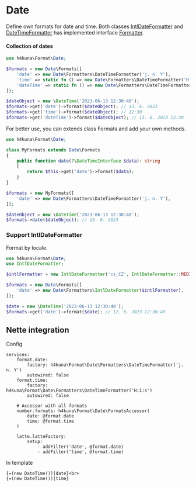 # Date

Define own formats for date and time. Both classes [IntlDateFormatter](../src/Date/Formatters/IntlDateFormatter.php) and [DateTimeFormatter](../src/Date/Formatters/DateTimeFormatter.php) has implemented interface [Formatter](../src/Date/Formatter.php).

#### Collection of dates

```php
use h4kuna\Format\Date;

$formats = new Date\Formats([
	'date' => new Date\Formatters\DateTimeFormatter('j. n. Y'),
	'time' => static fn () => new Date\Formatters\DateTimeFormatter('H:i'), // callback like factory if is needed
	'dateTime' => static fn () => new Date\Formatters\DateTimeFormatter('j. n. Y H:i'),
]);

$dateObject = new \DateTime('2023-06-13 12:30:40');
$formats->get('date')->format($dateObject); // 13. 6. 2023 
$formats->get('time')->format($dateObject); // 12:30 
$formats->get('dateTime')->format($dateObject); // 13. 6. 2023 12:30 
```

For better use, you can extends class Formats and add your own methods.

```php
use h4kuna\Format\Date;

class MyFormats extends Date\Formats 
{
	public function date(?\DateTimeInterface $data): string 
	{
		return $this->get('date')->format($data);
	}
}

$formats = new MyFormats([
	'date' => new Date\Formatters\DateTimeFormatter('j. n. Y'),
]);

$dateObject = new \DateTime('2023-06-13 12:30:40');
$formats->date($dateObject); // 13. 6. 2023 
```

### Support IntlDateFormatter

Format by locale.

```php
use h4kuna\Format\Date;
use IntlDateFormatter;

$intlFormatter = new IntlDateFormatter('cs_CZ', IntlDateFormatter::MEDIUM, IntlDateFormatter::MEDIUM,)

$formats = new Date\Formats([
	'date' => new Date\Formatters\IntlDateFormatter($intlFormatter),
]);

$date = new \DateTime('2023-06-13 12:30:40');
$formats->get('date')->format($date); // 12. 6. 2023 12:30:40
```

## Nette integration

Config
```neon
services:
	format.date:
		factory: h4kuna\Format\Date\Formatters\DateTimeFormatter('j. n. Y')
		autowired: false
	format.time:
		factory: h4kuna\Format\Date\Formatters\DateTimeFormatter('H:i:s')
		autowired: false

	# Accessor with all formats
	number.formats: h4kuna\Format\Date\FormatsAccessor(
		date: @format.date
		time: @format.time
	)

	latte.latteFactory:
		setup:
			- addFilter('date', @format.date)
			- addFilter('time', @format.time)
```

In template
```latte
{=(new DateTime())|date}<br>
{=(new DateTime())|time}
```
